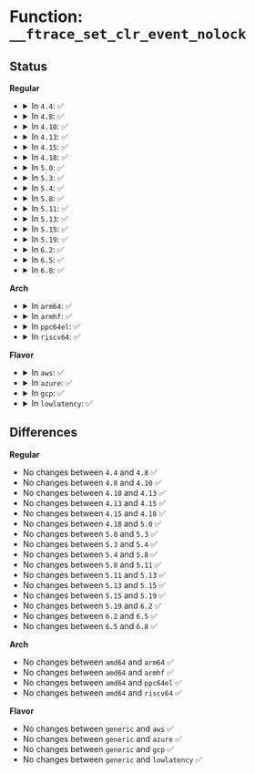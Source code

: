 # Function: <code>__ftrace_set_clr_event_nolock</code>

## Status
<b>Regular</b>
<ul>
<li>
<details>
<summary>In <code>4.4</code>: ✅</summary>

```c
int __ftrace_set_clr_event_nolock(struct trace_array *tr, const char *match, const char *sub, const char *event, int set);
```

**Collision:** Unique Static

**Inline:** No

**Transformation:** False

**Instances:**

```
In kernel/trace/trace_events.c (ffffffff8115df80)
Location: kernel/trace/trace_events.c:703
Inline: False
Direct callers:
  - kernel/trace/trace_events.c:system_enable_write
  - kernel/trace/trace_events.c:ftrace_set_clr_event
  - kernel/trace/trace_events.c:trace_set_clr_event
  - kernel/trace/trace_events.c:event_trace_del_tracer
```
**Symbols:**

```
ffffffff8115df80-ffffffff8115e088: __ftrace_set_clr_event_nolock (STB_LOCAL)
```
</details>
</li>
<li>
<details>
<summary>In <code>4.8</code>: ✅</summary>

```c
int __ftrace_set_clr_event_nolock(struct trace_array *tr, const char *match, const char *sub, const char *event, int set);
```

**Collision:** Unique Static

**Inline:** No

**Transformation:** False

**Instances:**

```
In kernel/trace/trace_events.c (ffffffff81168940)
Location: kernel/trace/trace_events.c:738
Inline: False
Direct callers:
  - kernel/trace/trace_events.c:event_trace_del_tracer
  - kernel/trace/trace_events.c:system_enable_write
  - kernel/trace/trace_events.c:trace_set_clr_event
  - kernel/trace/trace_events.c:ftrace_set_clr_event
```
**Symbols:**

```
ffffffff81168940-ffffffff81168a4b: __ftrace_set_clr_event_nolock (STB_LOCAL)
```
</details>
</li>
<li>
<details>
<summary>In <code>4.10</code>: ✅</summary>

```c
int __ftrace_set_clr_event_nolock(struct trace_array *tr, const char *match, const char *sub, const char *event, int set);
```

**Collision:** Unique Static

**Inline:** No

**Transformation:** False

**Instances:**

```
In kernel/trace/trace_events.c (ffffffff81173d70)
Location: kernel/trace/trace_events.c:698
Inline: False
Direct callers:
  - kernel/trace/trace_events.c:event_trace_del_tracer
  - kernel/trace/trace_events.c:system_enable_write
  - kernel/trace/trace_events.c:trace_set_clr_event
  - kernel/trace/trace_events.c:ftrace_set_clr_event
```
**Symbols:**

```
ffffffff81173d70-ffffffff81173eaa: __ftrace_set_clr_event_nolock (STB_LOCAL)
```
</details>
</li>
<li>
<details>
<summary>In <code>4.13</code>: ✅</summary>

```c
int __ftrace_set_clr_event_nolock(struct trace_array *tr, const char *match, const char *sub, const char *event, int set);
```

**Collision:** Unique Static

**Inline:** No

**Transformation:** False

**Instances:**

```
In kernel/trace/trace_events.c (ffffffff81176a30)
Location: kernel/trace/trace_events.c:738
Inline: False
Direct callers:
  - kernel/trace/trace_events.c:event_trace_del_tracer
  - kernel/trace/trace_events.c:system_enable_write
  - kernel/trace/trace_events.c:trace_set_clr_event
  - kernel/trace/trace_events.c:ftrace_set_clr_event
```
**Symbols:**

```
ffffffff81176a30-ffffffff81176b65: __ftrace_set_clr_event_nolock (STB_LOCAL)
```
</details>
</li>
<li>
<details>
<summary>In <code>4.15</code>: ✅</summary>

```c
int __ftrace_set_clr_event_nolock(struct trace_array *tr, const char *match, const char *sub, const char *event, int set);
```

**Collision:** Unique Static

**Inline:** No

**Transformation:** False

**Instances:**

```
In kernel/trace/trace_events.c (ffffffff81184200)
Location: kernel/trace/trace_events.c:738
Inline: False
Direct callers:
  - kernel/trace/trace_events.c:event_trace_del_tracer
  - kernel/trace/trace_events.c:system_enable_write
  - kernel/trace/trace_events.c:trace_set_clr_event
  - kernel/trace/trace_events.c:ftrace_set_clr_event
```
**Symbols:**

```
ffffffff81184200-ffffffff81184335: __ftrace_set_clr_event_nolock (STB_LOCAL)
```
</details>
</li>
<li>
<details>
<summary>In <code>4.18</code>: ✅</summary>

```c
int __ftrace_set_clr_event_nolock(struct trace_array *tr, const char *match, const char *sub, const char *event, int set);
```

**Collision:** Unique Static

**Inline:** No

**Transformation:** False

**Instances:**

```
In kernel/trace/trace_events.c (ffffffff81193310)
Location: kernel/trace/trace_events.c:738
Inline: False
Direct callers:
  - kernel/trace/trace_events.c:event_trace_del_tracer
  - kernel/trace/trace_events.c:system_enable_write
  - kernel/trace/trace_events.c:trace_set_clr_event
  - kernel/trace/trace_events.c:ftrace_set_clr_event
```
**Symbols:**

```
ffffffff81193310-ffffffff81193439: __ftrace_set_clr_event_nolock (STB_LOCAL)
```
</details>
</li>
<li>
<details>
<summary>In <code>5.0</code>: ✅</summary>

```c
int __ftrace_set_clr_event_nolock(struct trace_array *tr, const char *match, const char *sub, const char *event, int set);
```

**Collision:** Unique Static

**Inline:** No

**Transformation:** False

**Instances:**

```
In kernel/trace/trace_events.c (ffffffff811a1480)
Location: kernel/trace/trace_events.c:739
Inline: False
Direct callers:
  - kernel/trace/trace_events.c:event_trace_del_tracer
  - kernel/trace/trace_events.c:system_enable_write
  - kernel/trace/trace_events.c:trace_set_clr_event
  - kernel/trace/trace_events.c:ftrace_set_clr_event
```
**Symbols:**

```
ffffffff811a1480-ffffffff811a15a9: __ftrace_set_clr_event_nolock (STB_LOCAL)
```
</details>
</li>
<li>
<details>
<summary>In <code>5.3</code>: ✅</summary>

```c
int __ftrace_set_clr_event_nolock(struct trace_array *tr, const char *match, const char *sub, const char *event, int set);
```

**Collision:** Unique Static

**Inline:** No

**Transformation:** False

**Instances:**

```
In kernel/trace/trace_events.c (ffffffff811af3b0)
Location: kernel/trace/trace_events.c:731
Inline: False
Direct callers:
  - kernel/trace/trace_events.c:event_trace_del_tracer
  - kernel/trace/trace_events.c:system_enable_write
  - kernel/trace/trace_events.c:trace_set_clr_event
  - kernel/trace/trace_events.c:ftrace_set_clr_event
```
**Symbols:**

```
ffffffff811af3b0-ffffffff811af4e0: __ftrace_set_clr_event_nolock (STB_LOCAL)
```
</details>
</li>
<li>
<details>
<summary>In <code>5.4</code>: ✅</summary>

```c
int __ftrace_set_clr_event_nolock(struct trace_array *tr, const char *match, const char *sub, const char *event, int set);
```

**Collision:** Unique Static

**Inline:** No

**Transformation:** False

**Instances:**

```
In kernel/trace/trace_events.c (ffffffff811ba880)
Location: kernel/trace/trace_events.c:732
Inline: False
Direct callers:
  - kernel/trace/trace_events.c:event_trace_del_tracer
  - kernel/trace/trace_events.c:system_enable_write
  - kernel/trace/trace_events.c:trace_set_clr_event
  - kernel/trace/trace_events.c:ftrace_set_clr_event
```
**Symbols:**

```
ffffffff811ba880-ffffffff811ba9b0: __ftrace_set_clr_event_nolock (STB_LOCAL)
```
</details>
</li>
<li>
<details>
<summary>In <code>5.8</code>: ✅</summary>

```c
int __ftrace_set_clr_event_nolock(struct trace_array *tr, const char *match, const char *sub, const char *event, int set);
```

**Collision:** Unique Static

**Inline:** No

**Transformation:** False

**Instances:**

```
In kernel/trace/trace_events.c (ffffffff811d5b00)
Location: kernel/trace/trace_events.c:779
Inline: False
Direct callers:
  - kernel/trace/trace_events.c:event_trace_del_tracer
  - kernel/trace/trace_events.c:system_enable_write
  - kernel/trace/trace_events.c:trace_array_set_clr_event
  - kernel/trace/trace_events.c:trace_set_clr_event
  - kernel/trace/trace_events.c:ftrace_set_clr_event
```
**Symbols:**

```
ffffffff811d5b00-ffffffff811d5c31: __ftrace_set_clr_event_nolock (STB_LOCAL)
```
</details>
</li>
<li>
<details>
<summary>In <code>5.11</code>: ✅</summary>

```c
int __ftrace_set_clr_event_nolock(struct trace_array *tr, const char *match, const char *sub, const char *event, int set);
```

**Collision:** Unique Static

**Inline:** No

**Transformation:** False

**Instances:**

```
In kernel/trace/trace_events.c (ffffffff811d2dd0)
Location: kernel/trace/trace_events.c:780
Inline: False
Direct callers:
  - kernel/trace/trace_events.c:event_trace_del_tracer
  - kernel/trace/trace_events.c:system_enable_write
  - kernel/trace/trace_events.c:trace_array_set_clr_event
  - kernel/trace/trace_events.c:trace_set_clr_event
  - kernel/trace/trace_events.c:ftrace_set_clr_event
```
**Symbols:**

```
ffffffff811d2dd0-ffffffff811d2f01: __ftrace_set_clr_event_nolock (STB_LOCAL)
```
</details>
</li>
<li>
<details>
<summary>In <code>5.13</code>: ✅</summary>

```c
int __ftrace_set_clr_event_nolock(struct trace_array *tr, const char *match, const char *sub, const char *event, int set);
```

**Collision:** Unique Static

**Inline:** No

**Transformation:** False

**Instances:**

```
In kernel/trace/trace_events.c (ffffffff811d3a80)
Location: kernel/trace/trace_events.c:987
Inline: False
Direct callers:
  - kernel/trace/trace_events.c:event_trace_del_tracer
  - kernel/trace/trace_events.c:system_enable_write
  - kernel/trace/trace_events.c:trace_array_set_clr_event
  - kernel/trace/trace_events.c:trace_set_clr_event
  - kernel/trace/trace_events.c:ftrace_set_clr_event
```
**Symbols:**

```
ffffffff811d3a80-ffffffff811d3bb1: __ftrace_set_clr_event_nolock (STB_LOCAL)
```
</details>
</li>
<li>
<details>
<summary>In <code>5.15</code>: ✅</summary>

```c
int __ftrace_set_clr_event_nolock(struct trace_array *tr, const char *match, const char *sub, const char *event, int set);
```

**Collision:** Unique Static

**Inline:** No

**Transformation:** False

**Instances:**

```
In kernel/trace/trace_events.c (ffffffff81200900)
Location: kernel/trace/trace_events.c:988
Inline: False
Direct callers:
  - kernel/trace/trace_events.c:event_trace_del_tracer
  - kernel/trace/trace_events.c:system_enable_write
  - kernel/trace/trace_events.c:trace_array_set_clr_event
  - kernel/trace/trace_events.c:trace_set_clr_event
  - kernel/trace/trace_events.c:ftrace_set_clr_event
```
**Symbols:**

```
ffffffff81200900-ffffffff81200a31: __ftrace_set_clr_event_nolock (STB_LOCAL)
```
</details>
</li>
<li>
<details>
<summary>In <code>5.19</code>: ✅</summary>

```c
int __ftrace_set_clr_event_nolock(struct trace_array *tr, const char *match, const char *sub, const char *event, int set);
```

**Collision:** Unique Static

**Inline:** No

**Transformation:** False

**Instances:**

```
In kernel/trace/trace_events.c (ffffffff8123bb70)
Location: kernel/trace/trace_events.c:1008
Inline: False
Direct callers:
  - kernel/trace/trace_events.c:event_trace_del_tracer
  - kernel/trace/trace_events.c:system_enable_write
  - kernel/trace/trace_events.c:trace_array_set_clr_event
  - kernel/trace/trace_events.c:trace_set_clr_event
  - kernel/trace/trace_events.c:ftrace_set_clr_event
```
**Symbols:**

```
ffffffff8123bb70-ffffffff8123bcaa: __ftrace_set_clr_event_nolock (STB_LOCAL)
```
</details>
</li>
<li>
<details>
<summary>In <code>6.2</code>: ✅</summary>

```c
int __ftrace_set_clr_event_nolock(struct trace_array *tr, const char *match, const char *sub, const char *event, int set);
```

**Collision:** Unique Static

**Inline:** No

**Transformation:** False

**Instances:**

```
In kernel/trace/trace_events.c (ffffffff812895d0)
Location: kernel/trace/trace_events.c:1023
Inline: False
Direct callers:
  - kernel/trace/trace_events.c:event_trace_del_tracer
  - kernel/trace/trace_events.c:system_enable_write
  - kernel/trace/trace_events.c:trace_array_set_clr_event
  - kernel/trace/trace_events.c:trace_set_clr_event
  - kernel/trace/trace_events.c:ftrace_set_clr_event
```
**Symbols:**

```
ffffffff812895d0-ffffffff8128970a: __ftrace_set_clr_event_nolock (STB_LOCAL)
```
</details>
</li>
<li>
<details>
<summary>In <code>6.5</code>: ✅</summary>

```c
int __ftrace_set_clr_event_nolock(struct trace_array *tr, const char *match, const char *sub, const char *event, int set);
```

**Collision:** Unique Static

**Inline:** No

**Transformation:** False

**Instances:**

```
In kernel/trace/trace_events.c (ffffffff812a6270)
Location: kernel/trace/trace_events.c:1019
Inline: False
Direct callers:
  - kernel/trace/trace_events.c:event_trace_del_tracer
  - kernel/trace/trace_events.c:system_enable_write
  - kernel/trace/trace_events.c:trace_array_set_clr_event
  - kernel/trace/trace_events.c:trace_set_clr_event
  - kernel/trace/trace_events.c:ftrace_set_clr_event
```
**Symbols:**

```
ffffffff812a6270-ffffffff812a63aa: __ftrace_set_clr_event_nolock (STB_LOCAL)
```
</details>
</li>
<li>
<details>
<summary>In <code>6.8</code>: ✅</summary>

```c
int __ftrace_set_clr_event_nolock(struct trace_array *tr, const char *match, const char *sub, const char *event, int set);
```

**Collision:** Unique Static

**Inline:** No

**Transformation:** False

**Instances:**

```
In kernel/trace/trace_events.c (ffffffff812c1d90)
Location: kernel/trace/trace_events.c:1028
Inline: False
Direct callers:
  - kernel/trace/trace_events.c:event_trace_del_tracer
  - kernel/trace/trace_events.c:system_enable_write
  - kernel/trace/trace_events.c:trace_array_set_clr_event
  - kernel/trace/trace_events.c:trace_set_clr_event
  - kernel/trace/trace_events.c:ftrace_set_clr_event
```
**Symbols:**

```
ffffffff812c1d90-ffffffff812c1eca: __ftrace_set_clr_event_nolock (STB_LOCAL)
```
</details>
</li>
</ul>
<b>Arch</b>
<ul>
<li>
<details>
<summary>In <code>arm64</code>: ✅</summary>

```c
int __ftrace_set_clr_event_nolock(struct trace_array *tr, const char *match, const char *sub, const char *event, int set);
```

**Collision:** Unique Static

**Inline:** No

**Transformation:** False

**Instances:**

```
In kernel/trace/trace_events.c (ffff80001023b688)
Location: kernel/trace/trace_events.c:732
Inline: False
Direct callers:
  - kernel/trace/trace_events.c:event_trace_del_tracer
  - kernel/trace/trace_events.c:system_enable_write
  - kernel/trace/trace_events.c:trace_set_clr_event
  - kernel/trace/trace_events.c:ftrace_set_clr_event
```
**Symbols:**

```
ffff80001023b688-ffff80001023b7b4: __ftrace_set_clr_event_nolock (STB_LOCAL)
```
</details>
</li>
<li>
<details>
<summary>In <code>armhf</code>: ✅</summary>

```c
int __ftrace_set_clr_event_nolock(struct trace_array *tr, const char *match, const char *sub, const char *event, int set);
```

**Collision:** Unique Static

**Inline:** No

**Transformation:** False

**Instances:**

```
In kernel/trace/trace_events.c (c0476be8)
Location: kernel/trace/trace_events.c:732
Inline: False
Direct callers:
  - kernel/trace/trace_events.c:event_trace_del_tracer
  - kernel/trace/trace_events.c:system_enable_write
  - kernel/trace/trace_events.c:trace_set_clr_event
  - kernel/trace/trace_events.c:ftrace_set_clr_event
```
**Symbols:**

```
c0476be8-c0476d38: __ftrace_set_clr_event_nolock (STB_LOCAL)
```
</details>
</li>
<li>
<details>
<summary>In <code>ppc64el</code>: ✅</summary>

```c
int __ftrace_set_clr_event_nolock(struct trace_array *tr, const char *match, const char *sub, const char *event, int set);
```

**Collision:** Unique Static

**Inline:** No

**Transformation:** False

**Instances:**

```
In kernel/trace/trace_events.c (c0000000002c5c10)
Location: kernel/trace/trace_events.c:732
Inline: False
Direct callers:
  - kernel/trace/trace_events.c:event_trace_del_tracer
  - kernel/trace/trace_events.c:system_enable_write
  - kernel/trace/trace_events.c:trace_set_clr_event
  - kernel/trace/trace_events.c:ftrace_set_clr_event
```
**Symbols:**

```
c0000000002c5c10-c0000000002c636c: __ftrace_set_clr_event_nolock (STB_LOCAL)
```
</details>
</li>
<li>
<details>
<summary>In <code>riscv64</code>: ✅</summary>

```c
int __ftrace_set_clr_event_nolock(struct trace_array *tr, const char *match, const char *sub, const char *event, int set);
```

**Collision:** Unique Static

**Inline:** No

**Transformation:** False

**Instances:**

```
In kernel/trace/trace_events.c (ffffffe00018fef4)
Location: kernel/trace/trace_events.c:732
Inline: False
Direct callers:
  - kernel/trace/trace_events.c:event_trace_del_tracer
  - kernel/trace/trace_events.c:system_enable_write
  - kernel/trace/trace_events.c:trace_set_clr_event
  - kernel/trace/trace_events.c:ftrace_set_clr_event
```
**Symbols:**

```
ffffffe00018fef4-ffffffe00018fff6: __ftrace_set_clr_event_nolock (STB_LOCAL)
```
</details>
</li>
</ul>
<b>Flavor</b>
<ul>
<li>
<details>
<summary>In <code>aws</code>: ✅</summary>

```c
int __ftrace_set_clr_event_nolock(struct trace_array *tr, const char *match, const char *sub, const char *event, int set);
```

**Collision:** Unique Static

**Inline:** No

**Transformation:** False

**Instances:**

```
In kernel/trace/trace_events.c (ffffffff811b2ea0)
Location: kernel/trace/trace_events.c:732
Inline: False
Direct callers:
  - kernel/trace/trace_events.c:event_trace_del_tracer
  - kernel/trace/trace_events.c:system_enable_write
  - kernel/trace/trace_events.c:trace_set_clr_event
  - kernel/trace/trace_events.c:ftrace_set_clr_event
```
**Symbols:**

```
ffffffff811b2ea0-ffffffff811b2fd0: __ftrace_set_clr_event_nolock (STB_LOCAL)
```
</details>
</li>
<li>
<details>
<summary>In <code>azure</code>: ✅</summary>

```c
int __ftrace_set_clr_event_nolock(struct trace_array *tr, const char *match, const char *sub, const char *event, int set);
```

**Collision:** Unique Static

**Inline:** No

**Transformation:** False

**Instances:**

```
In kernel/trace/trace_events.c (ffffffff811a5ca0)
Location: kernel/trace/trace_events.c:732
Inline: False
Direct callers:
  - kernel/trace/trace_events.c:event_trace_del_tracer
  - kernel/trace/trace_events.c:system_enable_write
  - kernel/trace/trace_events.c:trace_set_clr_event
  - kernel/trace/trace_events.c:ftrace_set_clr_event
```
**Symbols:**

```
ffffffff811a5ca0-ffffffff811a5dd0: __ftrace_set_clr_event_nolock (STB_LOCAL)
```
</details>
</li>
<li>
<details>
<summary>In <code>gcp</code>: ✅</summary>

```c
int __ftrace_set_clr_event_nolock(struct trace_array *tr, const char *match, const char *sub, const char *event, int set);
```

**Collision:** Unique Static

**Inline:** No

**Transformation:** False

**Instances:**

```
In kernel/trace/trace_events.c (ffffffff811b0c70)
Location: kernel/trace/trace_events.c:732
Inline: False
Direct callers:
  - kernel/trace/trace_events.c:event_trace_del_tracer
  - kernel/trace/trace_events.c:system_enable_write
  - kernel/trace/trace_events.c:trace_set_clr_event
  - kernel/trace/trace_events.c:ftrace_set_clr_event
```
**Symbols:**

```
ffffffff811b0c70-ffffffff811b0da0: __ftrace_set_clr_event_nolock (STB_LOCAL)
```
</details>
</li>
<li>
<details>
<summary>In <code>lowlatency</code>: ✅</summary>

```c
int __ftrace_set_clr_event_nolock(struct trace_array *tr, const char *match, const char *sub, const char *event, int set);
```

**Collision:** Unique Static

**Inline:** No

**Transformation:** False

**Instances:**

```
In kernel/trace/trace_events.c (ffffffff811bed00)
Location: kernel/trace/trace_events.c:732
Inline: False
Direct callers:
  - kernel/trace/trace_events.c:event_trace_del_tracer
  - kernel/trace/trace_events.c:system_enable_write
  - kernel/trace/trace_events.c:trace_set_clr_event
  - kernel/trace/trace_events.c:ftrace_set_clr_event
```
**Symbols:**

```
ffffffff811bed00-ffffffff811bee30: __ftrace_set_clr_event_nolock (STB_LOCAL)
```
</details>
</li>
</ul>

## Differences
<b>Regular</b>
<ul>
<li>
No changes between <code>4.4</code> and <code>4.8</code> ✅
</li>
<li>
No changes between <code>4.8</code> and <code>4.10</code> ✅
</li>
<li>
No changes between <code>4.10</code> and <code>4.13</code> ✅
</li>
<li>
No changes between <code>4.13</code> and <code>4.15</code> ✅
</li>
<li>
No changes between <code>4.15</code> and <code>4.18</code> ✅
</li>
<li>
No changes between <code>4.18</code> and <code>5.0</code> ✅
</li>
<li>
No changes between <code>5.0</code> and <code>5.3</code> ✅
</li>
<li>
No changes between <code>5.3</code> and <code>5.4</code> ✅
</li>
<li>
No changes between <code>5.4</code> and <code>5.8</code> ✅
</li>
<li>
No changes between <code>5.8</code> and <code>5.11</code> ✅
</li>
<li>
No changes between <code>5.11</code> and <code>5.13</code> ✅
</li>
<li>
No changes between <code>5.13</code> and <code>5.15</code> ✅
</li>
<li>
No changes between <code>5.15</code> and <code>5.19</code> ✅
</li>
<li>
No changes between <code>5.19</code> and <code>6.2</code> ✅
</li>
<li>
No changes between <code>6.2</code> and <code>6.5</code> ✅
</li>
<li>
No changes between <code>6.5</code> and <code>6.8</code> ✅
</li>
</ul>
<b>Arch</b>
<ul>
<li>
No changes between <code>amd64</code> and <code>arm64</code> ✅
</li>
<li>
No changes between <code>amd64</code> and <code>armhf</code> ✅
</li>
<li>
No changes between <code>amd64</code> and <code>ppc64el</code> ✅
</li>
<li>
No changes between <code>amd64</code> and <code>riscv64</code> ✅
</li>
</ul>
<b>Flavor</b>
<ul>
<li>
No changes between <code>generic</code> and <code>aws</code> ✅
</li>
<li>
No changes between <code>generic</code> and <code>azure</code> ✅
</li>
<li>
No changes between <code>generic</code> and <code>gcp</code> ✅
</li>
<li>
No changes between <code>generic</code> and <code>lowlatency</code> ✅
</li>
</ul>
